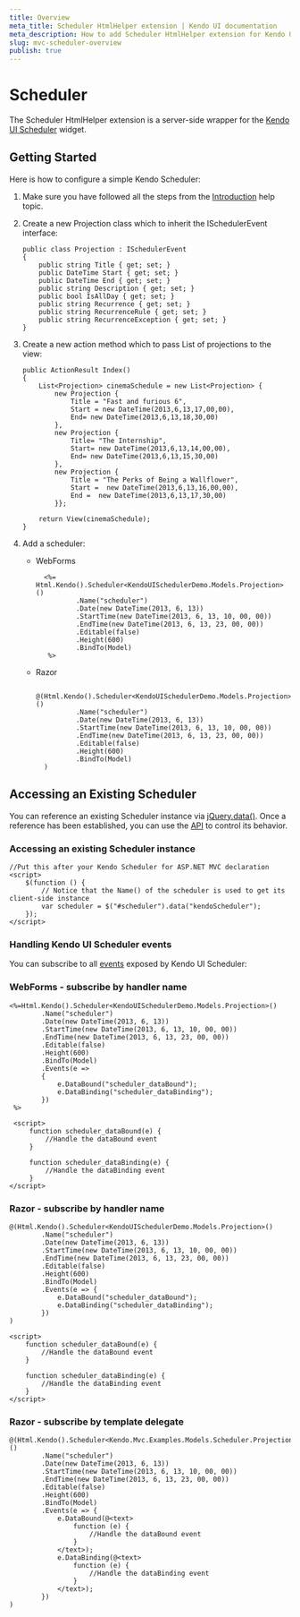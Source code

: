 ```yaml
---
title: Overview
meta_title: Scheduler HtmlHelper extension | Kendo UI documentation
meta_description: How to add Scheduler HtmlHelper extension for Kendo UI Scheduler widget and operate values, access and existing server-side wrapper.
slug: mvc-scheduler-overview
publish: true
---
```


# Scheduler

The Scheduler HtmlHelper extension is a server-side wrapper for the [Kendo UI Scheduler](http://docs.kendoui.com/api/web/scheduler) widget.

## Getting Started

Here is how to configure a simple Kendo Scheduler:

1.  Make sure you have followed all the steps from the [Introduction](http://docs.kendoui.com/getting-started/using-kendo-with/aspnet-mvc/introduction) help topic.

2.  Create a new Projection class which to inherit the ISchedulerEvent interface:


        public class Projection : ISchedulerEvent
		{
	        public string Title { get; set; }
	        public DateTime Start { get; set; }
	        public DateTime End { get; set; }
	        public string Description { get; set; }
	        public bool IsAllDay { get; set; }
	        public string Recurrence { get; set; }
	        public string RecurrenceRule { get; set; }
	        public string RecurrenceException { get; set; }
    	}



2.  Create a new action method which to pass List of projections to the view:

        public ActionResult Index()
        {
            List<Projection> cinemaSchedule = new List<Projection> { 
                new Projection {
                    Title = "Fast and furious 6",
                    Start = new DateTime(2013,6,13,17,00,00),
                    End= new DateTime(2013,6,13,18,30,00)
                },
                new Projection {
                    Title= "The Internship",
                    Start= new DateTime(2013,6,13,14,00,00),
                    End= new DateTime(2013,6,13,15,30,00)
                },
                new Projection {
                    Title = "The Perks of Being a Wallflower",
                    Start =  new DateTime(2013,6,13,16,00,00),
                    End =  new DateTime(2013,6,13,17,30,00)
                }};

            return View(cinemaSchedule);
        }
3.  Add a scheduler:
    - WebForms

            <%= Html.Kendo().Scheduler<KendoUISchedulerDemo.Models.Projection>()
			        .Name("scheduler")
			        .Date(new DateTime(2013, 6, 13))
			        .StartTime(new DateTime(2013, 6, 13, 10, 00, 00))
			        .EndTime(new DateTime(2013, 6, 13, 23, 00, 00))
			        .Editable(false)
			        .Height(600)
			        .BindTo(Model)
			 %>
    - Razor

            @(Html.Kendo().Scheduler<KendoUISchedulerDemo.Models.Projection>()
			        .Name("scheduler")
			        .Date(new DateTime(2013, 6, 13))
			        .StartTime(new DateTime(2013, 6, 13, 10, 00, 00))
			        .EndTime(new DateTime(2013, 6, 13, 23, 00, 00))
			        .Editable(false)
			        .Height(600)
			        .BindTo(Model)
			)

## Accessing an Existing Scheduler

You can reference an existing Scheduler instance via [jQuery.data()](http://api.jquery.com/jQuery.data/).
Once a reference has been established, you can use the [API](http://docs.kendoui.com/api/web/scheduler#methods) to control its behavior.


### Accessing an existing Scheduler instance

	//Put this after your Kendo Scheduler for ASP.NET MVC declaration
	<script>
	    $(function () {
	        // Notice that the Name() of the scheduler is used to get its client-side instance
	        var scheduler = $("#scheduler").data("kendoScheduler");
	    });
	</script>


### Handling Kendo UI Scheduler events

You can subscribe to all [events](http://docs.kendoui.com/api/web/scheduler#events) exposed by Kendo UI Scheduler:



### WebForms - subscribe by handler name

	<%=Html.Kendo().Scheduler<KendoUISchedulerDemo.Models.Projection>()
	        .Name("scheduler")
	        .Date(new DateTime(2013, 6, 13))
	        .StartTime(new DateTime(2013, 6, 13, 10, 00, 00))
	        .EndTime(new DateTime(2013, 6, 13, 23, 00, 00))
	        .Editable(false)
	        .Height(600)
	        .BindTo(Model)
	        .Events(e =>
	        {
	            e.DataBound("scheduler_dataBound");
	            e.DataBinding("scheduler_dataBinding");
	        })
	 %>
	
	 <script>
	     function scheduler_dataBound(e) {
	         //Handle the dataBound event
	     }
	
	     function scheduler_dataBinding(e) {
	         //Handle the dataBinding event
	     }
	</script>


### Razor - subscribe by handler name

	@(Html.Kendo().Scheduler<KendoUISchedulerDemo.Models.Projection>()
	        .Name("scheduler")
	        .Date(new DateTime(2013, 6, 13))
	        .StartTime(new DateTime(2013, 6, 13, 10, 00, 00))
	        .EndTime(new DateTime(2013, 6, 13, 23, 00, 00))
	        .Editable(false)
	        .Height(600)
	        .BindTo(Model)
	        .Events(e => {
	            e.DataBound("scheduler_dataBound");
	            e.DataBinding("scheduler_dataBinding");
	        })
	)
	
	<script>
	    function scheduler_dataBound(e) {
	        //Handle the dataBound event
	    }
	
	    function scheduler_dataBinding(e) {
	        //Handle the dataBinding event
	    }
	</script>


### Razor - subscribe by template delegate

	@(Html.Kendo().Scheduler<Kendo.Mvc.Examples.Models.Scheduler.Projection>()
	        .Name("scheduler")
	        .Date(new DateTime(2013, 6, 13))
	        .StartTime(new DateTime(2013, 6, 13, 10, 00, 00))
	        .EndTime(new DateTime(2013, 6, 13, 23, 00, 00))
	        .Editable(false)
	        .Height(600)
	        .BindTo(Model)
	        .Events(e => {
	            e.DataBound(@<text>
	                function (e) {
	                    //Handle the dataBound event
	                }
	            </text>);
	            e.DataBinding(@<text>
	                function (e) {
	                    //Handle the dataBinding event
	                }
	            </text>);
	        })
	)
